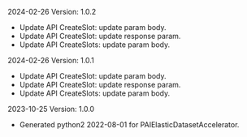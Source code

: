 2024-02-26 Version: 1.0.2
- Update API CreateSlot: update param body.
- Update API CreateSlot: update response param.
- Update API CreateSlots: update param body.


2024-02-26 Version: 1.0.1
- Update API CreateSlot: update param body.
- Update API CreateSlot: update response param.
- Update API CreateSlots: update param body.


2023-10-25 Version: 1.0.0
- Generated python2 2022-08-01 for PAIElasticDatasetAccelerator.

